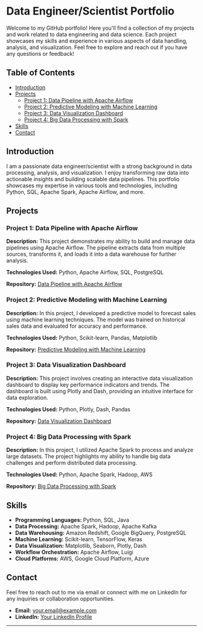 # Data Engineer/Scientist Portfolio

Welcome to my GitHub portfolio! Here you'll find a collection of my projects and work related to data engineering and data science. Each project showcases my skills and experience in various aspects of data handling, analysis, and visualization. Feel free to explore and reach out if you have any questions or feedback!

## Table of Contents

- [Introduction](#introduction)
- [Projects](#projects)
  - [Project 1: Data Pipeline with Apache Airflow](#project-1-data-pipeline-with-apache-airflow)
  - [Project 2: Predictive Modeling with Machine Learning](#project-2-predictive-modeling-with-machine-learning)
  - [Project 3: Data Visualization Dashboard](#project-3-data-visualization-dashboard)
  - [Project 4: Big Data Processing with Spark](#project-4-big-data-processing-with-spark)
- [Skills](#skills)
- [Contact](#contact)

## Introduction

I am a passionate data engineer/scientist with a strong background in data processing, analysis, and visualization. I enjoy transforming raw data into actionable insights and building scalable data pipelines. This portfolio showcases my expertise in various tools and technologies, including Python, SQL, Apache Spark, Apache Airflow, and more.

## Projects

### Project 1: Data Pipeline with Apache Airflow

**Description:** This project demonstrates my ability to build and manage data pipelines using Apache Airflow. The pipeline extracts data from multiple sources, transforms it, and loads it into a data warehouse for further analysis.

**Technologies Used:** Python, Apache Airflow, SQL, PostgreSQL

**Repository:** [Data Pipeline with Apache Airflow](https://github.com/yourusername/data-pipeline-airflow)

### Project 2: Predictive Modeling with Machine Learning

**Description:** In this project, I developed a predictive model to forecast sales using machine learning techniques. The model was trained on historical sales data and evaluated for accuracy and performance.

**Technologies Used:** Python, Scikit-learn, Pandas, Matplotlib

**Repository:** [Predictive Modeling with Machine Learning](https://github.com/yourusername/predictive-modeling)

### Project 3: Data Visualization Dashboard

**Description:** This project involves creating an interactive data visualization dashboard to display key performance indicators and trends. The dashboard is built using Plotly and Dash, providing an intuitive interface for data exploration.

**Technologies Used:** Python, Plotly, Dash, Pandas

**Repository:** [Data Visualization Dashboard](https://github.com/yourusername/data-visualization-dashboard)

### Project 4: Big Data Processing with Spark

**Description:** In this project, I utilized Apache Spark to process and analyze large datasets. The project highlights my ability to handle big data challenges and perform distributed data processing.

**Technologies Used:** Python, Apache Spark, Hadoop, AWS

**Repository:** [Big Data Processing with Spark](https://github.com/yourusername/big-data-spark)

## Skills

- **Programming Languages:** Python, SQL, Java
- **Data Processing:** Apache Spark, Hadoop, Apache Kafka
- **Data Warehousing:** Amazon Redshift, Google BigQuery, PostgreSQL
- **Machine Learning:** Scikit-learn, TensorFlow, Keras
- **Data Visualization:** Matplotlib, Seaborn, Plotly, Dash
- **Workflow Orchestration:** Apache Airflow, Luigi
- **Cloud Platforms:** AWS, Google Cloud Platform, Azure

## Contact

Feel free to reach out to me via email or connect with me on LinkedIn for any inquiries or collaboration opportunities.

- **Email:** your.email@example.com
- **LinkedIn:** [Your LinkedIn Profile](https://www.linkedin.com/in/yourprofile)

---
